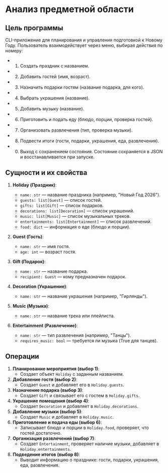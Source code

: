 # Анализ предметной области

## Цель программы
CLI-приложение для планирования и управления подготовкой к Новому Году. Пользователь взаимодействует через меню, выбирая действия по номеру:
- 1. Создать праздник с названием.
- 2. Добавить гостей (имя, возраст).
- 3. Назначить подарки гостям (название подарка, для кого).
- 4. Выбрать украшения (название).
- 5. Добавить музыку (название).
- 6. Приготовить и подать еду (блюдо, порции, проверка гостей).
- 7. Организовать развлечения (тип, проверка музыки).
- 8. Подвести итоги (гости, подарки, украшения, еда, развлечения).
- 0. Выход с сохранением состояния.
Состояние сохраняется в JSON и восстанавливается при запуске.

## Сущности и их свойства
1. **Holiday (Праздник)**:
   - `name: str` — название праздника (например, "Новый Год 2026").
   - `guests: list[Guest]` — список гостей.
   - `gifts: list[Gift]` — список подарков.
   - `decorations: list[Decoration]` — список украшений.
   - `music: list[Music]` — список музыкальных треков.
   - `entertainments: list[Entertainment]` — список развлечений.
   - `food: dict` — информация о еде (блюдо и порции).

2. **Guest (Гость)**:
   - `name: str` — имя гостя.
   - `age: int` — возраст гостя.

3. **Gift (Подарок)**:
   - `name: str` — название подарка.
   - `recipient: Guest` — кому предназначен подарок.

4. **Decoration (Украшение)**:
   - `name: str` — название украшения (например, "Гирлянды").

5. **Music (Музыка)**:
   - `name: str` — название трека или плейлиста.

6. **Entertainment (Развлечение)**:
   - `name: str` — тип развлечения (например, "Танцы").
   - `requires_music: bool` — требуется ли музыка (True для танцев).

## Операции
1. **Планирование мероприятия (выбор 1)**:
   - Создает объект `Holiday` с заданным названием.
2. **Добавление гостя (выбор 2)**:
   - Создает `Guest` и добавляет его в `Holiday.guests`.
3. **Назначение подарка (выбор 3)**:
   - Создает `Gift` и связывает его с гостем в `Holiday.gifts`.
4. **Украшение помещения (выбор 4)**:
   - Создает `Decoration` и добавляет в `Holiday.decorations`.
5. **Добавление музыки (выбор 5)**:
   - Создает `Music` и добавляет в `Holiday.music`.
6. **Приготовление и подача еды (выбор 6)**:
   - Записывает блюдо и порции в `Holiday.food`, проверяет, что гостей достаточно.
7. **Организация развлечений (выбор 7)**:
   - Создает `Entertainment`, проверяет наличие музыки, добавляет в `Holiday.entertainments`.
8. **Подведение итогов (выбор 8)**:
   - Выводит информацию о празднике: гости, подарки, украшения, еда, развлечения.

